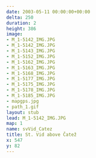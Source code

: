```yaml
---
date: 2003-05-11 00:00:00+00:00
delta: 250
duration: 2
height: 386
image:
- M_1-5142_IMG.JPG
- M_1-5142_IMG.JPG
- M_1-5143_IMG.JPG
- M_1-5152_IMG.JPG
- M_1-5162_IMG.JPG
- M_1-5163_IMG.JPG
- M_1-5168_IMG.JPG
- M_1-5177_IMG.JPG
- M_1-5175_IMG.JPG
- M_1-5178_IMG.JPG
- M_1-5185_IMG.JPG
- mapgps.jpg
- path_1.gif
layout: stub
lead: M_1-5142_IMG.JPG
map: 1
name: svVid_Catez
title: St. Vid above Čatež
x: 547
y: 82
---
```

